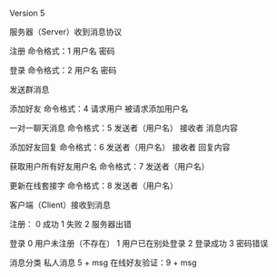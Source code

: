 Version 5

服务器（Server）收到消息协议



注册
命令格式：1 用户名 密码


登录
命令格式：2 用户名 密码



发送群消息


添加好友
命令格式：4 请求用户 被请求添加用户名



 一对一聊天消息
命令格式：5 发送者（用户名） 接收者 消息内容


添加好友回复
命令格式：6 发送者（用户名） 接收者 回复内容

获取用户所有好友用户名
命令格式：7 发送者（用户名）

更新在线套接字
命令格式：8 发送者（用户名）


客户端（Client）接收到消息

注册： 
0 成功
1 失败
2 服务器出错

登录
0 用户未注册（不存在）
1 用户已在别处登录
2 登录成功
3 密码错误

消息分类
私人消息     5 + msg
在线好友验证：9 + msg